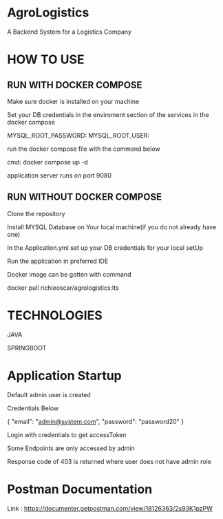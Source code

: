 # AgroLogistics
A Backend System for a Logistics Company

# HOW TO USE

## RUN WITH DOCKER COMPOSE

Make sure docker is installed on your machine

Set your DB credentials in the enviroment section of the services in the docker compose

MYSQL_ROOT_PASSWORD: <your db password>
MYSQL_ROOT_USER: <your db username>

run the docker compose file with the command below

cmd: docker compose up -d

application server runs on port 9080

## RUN WITHOUT DOCKER COMPOSE

Clone the repository

Install MYSQL Database on Your local machine(if you do not already have one)

In the Application.yml set up your DB credentials for your local setUp

Run the application in preferred IDE

Docker image can be gotten with command

docker pull richieoscar/agrologistics:lts

# TECHNOLOGIES 

JAVA

SPRINGBOOT


# Application Startup

Default admin user is created

Credentials Below

{
"email": "admin@system.com",
"password": "password20"
}

Login with credentials to get accessToken

Some Endpoints are only accessed by admin

Response code of 403 is returned where user does not have admin role



# Postman Documentation

Link : https://documenter.getpostman.com/view/18126363/2s93K1pzPW
